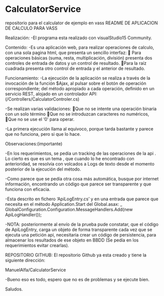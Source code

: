 # CalculatorService
repositorio para el calculator de ejemplo en vass
README DE APLICACION DE CALCULO PARA VASS

Realización:
-El programa esta realizado con visualStudio15 Community.

Contenido:
-Es una aplicación web, para realizar operaciones de calculo, con una sola pagina html, que presenta un sencillo interfaz:
 Para operaciones básicas (suma, resta, multiplicación, división) presenta dos controles de entrada de datos y un control de resultado.
Para la raíz cuadrada presenta otro control de entrada y el anterior de resultado.

Funcionamiento:
-La ejecución de la aplicación se realiza a través de la invocación de la función $Ajax, al pulsar sobre el botón de operación correspondiente;  del método apropiado a cada operación, definido en un servicio REST, alojado en un controlador API: (/Controllers/CalculatorControler.cs) 

-Se realizan varias validaciones:
Que no se intente una operación binaria con un solo término
Que no se introduzcan caracteres no numéricos,
Que no se use el ‘0’ para operar.

-La primera ejecución llama al equivoco, porque tarda bastante y parece que no funciona, pero si que lo hace.

Observaciones:(importante) 

-En los requerimientos, se pedía un tracking de las operaciones de la api .
Lo cierto es que es un tema , que cuando lo he encontrado con anterioridad, se resolvía con volcados a Logs de texto desde el momento posterior de la ejecución del método.

-Como parece que se pedía otra cosa más automática, busque por internet información, encontrando un código que parece ser transparente y que funciona con eficacia.

-Esta descrito en fichero ‘ApiLogEntry.cs’ y en una entrada que parece que necesita en el método Application.Start del Global.asax:
_
 GlobalConfiguration.Configuration.MessageHandlers.Add(new ApiLogHandler());

-NOTA:  posteriormente al envío de la prueba pude constatar, que el código de ApiLogEntry, carga un objeto de forma transparente  cada vez que se ejecuta una petición api, necesitaria crear un código de persistencia, para almacenar los resultados de ese objeto en BBDD (Se pedía en los requerimientos evitar crearlas).

REPOSITORIO GITHUB:
El repositorio Github ya esta creado y tiene la siguiente dirección:

ManuelAlfa/CalculatorService

-Bueno eso es todo, espero que no es de problemas y se ejecute bien.

Saludos.


